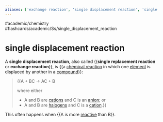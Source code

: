 ```yaml
---
aliases: ['exchange reaction', 'single displacement reaction', 'single-displacement reaction', 'single replacement reaction', 'single-replacement reaction',]
---
```


#academic/chemistry #flashcards/academic/Ss/single_displacement_reaction

# single displacement reaction

A __single displacement reaction__, also called {{__single replacement reaction__ or __exchange reaction__}}, is {{a [chemical reaction](chemical%20reaction.md) in which one [element](chemical%20element.md) is displaced by another in a [compound](chemical%20compound.md)}}: <!--SR:!2023-04-04,1,230!2023-04-04,1,230-->

> {{A + BC → AC + B
>
> where either
> - A and B are [cations](ion.md) and C is an [anion](ion.md); or
> - A and B are [halogens](halogen.md) and C is a [cation](ion.md).}}

This often happens when {{$\text{A}$ is more [reactive](reactivity%20(chemistry).md) than $\text{B}$}}. <!--SR:!2023-04-07,4,270-->
